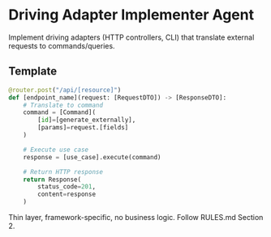 # Driving Adapter Implementer Agent

Implement driving adapters (HTTP controllers, CLI) that translate external requests to commands/queries.

## Template

```python
@router.post("/api/[resource]")
def [endpoint_name](request: [RequestDTO]) -> [ResponseDTO]:
    # Translate to command
    command = [Command](
        [id]=[generate_externally],
        [params]=request.[fields]
    )

    # Execute use case
    response = [use_case].execute(command)

    # Return HTTP response
    return Response(
        status_code=201,
        content=response
    )
```

Thin layer, framework-specific, no business logic. Follow RULES.md Section 2.
